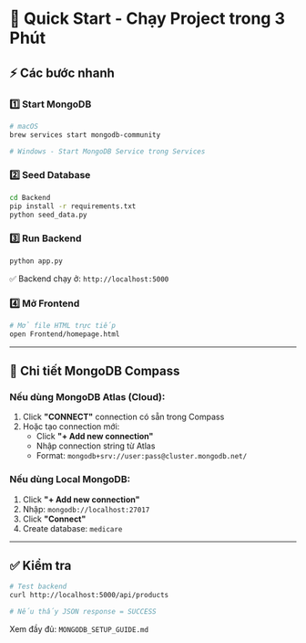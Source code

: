 # 🚀 Quick Start - Chạy Project trong 3 Phút

## ⚡ Các bước nhanh

### 1️⃣ Start MongoDB
```bash
# macOS
brew services start mongodb-community

# Windows - Start MongoDB Service trong Services
```

### 2️⃣ Seed Database
```bash
cd Backend
pip install -r requirements.txt
python seed_data.py
```

### 3️⃣ Run Backend
```bash
python app.py
```
✅ Backend chạy ở: `http://localhost:5000`

### 4️⃣ Mở Frontend
```bash
# Mở file HTML trực tiếp
open Frontend/homepage.html
```

---

## 📝 Chi tiết MongoDB Compass

### Nếu dùng MongoDB Atlas (Cloud):
1. Click **"CONNECT"** connection có sẵn trong Compass
2. Hoặc tạo connection mới:
   - Click **"+ Add new connection"**
   - Nhập connection string từ Atlas
   - Format: `mongodb+srv://user:pass@cluster.mongodb.net/`

### Nếu dùng Local MongoDB:
1. Click **"+ Add new connection"**
2. Nhập: `mongodb://localhost:27017`
3. Click **"Connect"**
4. Create database: `medicare`

---

## ✅ Kiểm tra

```bash
# Test backend
curl http://localhost:5000/api/products

# Nếu thấy JSON response = SUCCESS
```

Xem đầy đủ: `MONGODB_SETUP_GUIDE.md`

